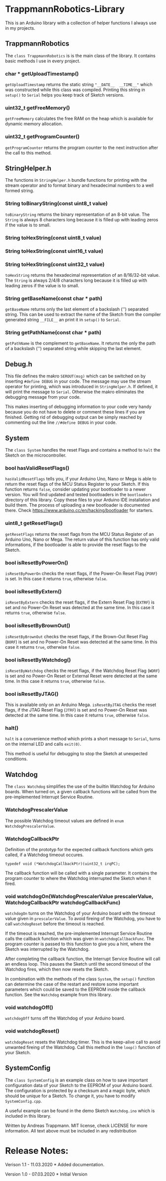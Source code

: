 # TrappmannRobotics-Library
This is an Arduino library with a collection of helper functions I always use in
my projects.

## TrappmannRobotics
The `class TrappmannRobotics` is is the main class of the library.
It contains basic methods I use in every project.

### char * getUploadTimestamp()
`getUploadTimestamp` returns the static string `"__DATE__  __TIME__"` which was
constructed while this class was compiled. Printing this string in `setup()`
to `Serial` helps you keep track of Sketch versions.

### uint32_t getFreeMemory()
`getFreeMemory` calculates the free RAM on the heap which is available for
dynamic memory allocation.

### uint32_t getProgramCounter()
`getProgramCounter` returns the program counter to the next instruction
after the call to this method.

## StringHelper.h
The functions in `StringHelper.h` bundle functions for printing with the
stream operator and to format binary and hexadecimal numbers to a well formed string.

### String toBinaryString(const uint8_t value)
`toBinaryString` returns the binary representation of an 8-bit value.
The `String` is always 8 characters long because it is filled up with
leading zeros if the value is to small.

### String toHexString(const uint8_t value)
### String toHexString(const uint16_t value)
### String toHexString(const uint32_t value)
`toHexString` returns the hexadecimal representation of an 8/16/32-bit value.
The `String` is always 2/4/8 characters long because it is filled up with
leading zeros if the value is to small.

### String getBaseName(const char * path)
`getBaseName` returns only the last element of a backslash ('\') separated string.
This can be used to extract the name of the Sketch from the compiler generated
string `__FILE__` an print it in `setup()` to `Serial`.

### String getPathName(const char * path)
`getPathName` is the complement to `getBaseName`. It returns the only the
path of a backslash ('\') separated string while skipping the last element.

## Debug.h
This file defines the makro `SEROUT(msg)` which can be switched on by
inserting `#define DEBUG` in your code. The message may use the stream
operator for printing, which was introduced in `StringHelper.h`.
If defined, it will print the message to `Serial`.
Otherwise the makro eliminates the debugging message from your code.

This makes inserting of debugging information to your code very handy because
you do not have to delete or comment these lines if you are finished. Getting
rid of debugging output can be simply reached by commenting out the
line `//#define DEBUG` in your code.

## System
The `class System` handles the reset Flags and contains a method to `halt`
the Sketch on the microcontroller.

### bool hasValidResetFlags()
`hasValidResetFlags` tells you, if your Arduino Uno, Nano or Mega is able
to return the reset flags of the MCU Status Register to your Sketch.
If this function returns `false`, consider updating your bootloader to a
newer version. You will find updated and tested bootloaders in the `bootloaders`
directory of this library. Copy these files to your Arduino IDE
installation and build them. The process of uploading a new bootloader is
documented there. Check https://www.arduino.cc/en/hacking/bootloader for starters.

### uint8_t getResetFlags()
`getResetFlags` returns the reset flags from the MCU Status Register of an
Arduino Uno, Nano or Mega. The return value of this function has only valid
informations, if the bootloader is able to provide the reset flags to the
Sketch.

### bool isResetByPowerOn()
`isResetByPowerOn` checks the reset flags, if the Power-On Reset Flag (`PORF`)
is set.
In this case it returns `true`, otherwise `false`.

### bool isResetByExtern()
`isResetByExtern` checks the reset flags, if the Extern Reset Flag (`EXTRF`)
is set and no Power-On Reset was detected at the same time.
In this case it returns `true`, otherwise `false`.

### bool isResetByBrownOut()
`isResetByBrownOut` checks the reset flags, if the Brown-Out Reset Flag (`BORF`)
is set and no Power-On Reset was detected at the same time.
In this case it returns `true`, otherwise `false`.

### bool isResetByWatchdog()
`isResetByWatchdog` checks the reset flags, if the Watchdog Reset Flag (`WDRF`)
is set and no Power-On Reset or External Reset were detected at the same time.
In this case it returns `true`, otherwise `false`.

### bool isResetByJTAG()
This is available only on an Arduino Mega.
`isResetByJTAG` checks the reset flags, if the JTAG Reset Flag (`JTRF`)
is set and no Power-On Reset was detected at the same time.
In this case it returns `true`, otherwise `false`.

### halt()
`halt` is a convenience method which prints a short message to `Serial`, turns
on the internal LED and calls `exit(0)`.

This method is useful for debugging to stop the Sketch at unexpected
conditions.

## Watchdog
The `class Watchdog` simplifies the use of the builtin Watchdog for Arduino
boards. When turned on, a given callback functions will be called from the
pre-implemented Interrupt Service Routine.

### WatchdogPrescalerValue
The possible Watchdog timeout values are defined in `enum WatchdogPrescalerValue`.

### WatchdogCallbackPtr
Definition of the prototyp for the expected callback functions which gets
called, if a Watchdog timeout occures.
```
typedef void (*WatchdogCallbackPtr)(uint32_t irqPC);
```
The callback function will be called with a single parameter. It contains
the program counter to where the Watchdog interrupted the Sketch when it fired.

### void watchdogOn(WatchdogPrescalerValue prescalerValue, WatchdogCallbackPtr watchdogCallbackFunc)
`watchdogOn` turns on the Watchdog of your Arduino board with the timeout
value given in `prescalerValue`. To avoid fireing of the Watchdog, you have to
call `watchdogReset` before the timeout is reached.

If the timeout is reached, the pre-implemented Interrupt Service Routine calls
the callback function which was given in `watchdogCallbackFunc`.
The program counter is passed to this function to give you a hint, where the
Sketch was interrupted by the Watchdog.

After completing the callback function, the Interrupt Service Routine will
call an endless loop. This pauses the Sketch until the second timeout of the
Watchdog fires, which then now resets the Sketch.

In combination with the methods of the class `System`, the `setup()` function
can determine the case of the restart and restore some important parameters which
could be saved to the EEPROM inside the callback function.
See the `Watchdog` example from this library.

### void watchdogOff()
`watchdogOff` turns off the Watchdog of your Arduino board.

### void watchdogReset()
`watchdogReset` resets the Watchdog timer. This is the keep-alive call to avoid
unwanted fireing of the Watchdog. Call this method in the `loop()` function
of your Sketch.

## SystemConfig
The `class SystemConfig` is an example class on how to save important
configuration data of your Sketch to the EEPROM of your Arduino board.
The configuration is protected by a checksum and a magic byte, which should
be unique for a Sketch. To change it, you have to modify `SystemConfig.cpp`.

A useful example can be found in the demo Sketch `Watchdog.ino` which is
included in this library.


Written by Andreas Trappmann.
MIT license, check LICENSE for more information.
All text above must be included in any redistribution

# Release Notes:

Verison 1.1 - 11.03.2020
	* Added documentation.

Version 1.0 - 07.03.2020
	* Initial Version
